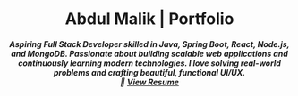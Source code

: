 <h1 align="center">Abdul Malik | Portfolio</h1>

<h5 align="center">
Aspiring Full Stack Developer skilled in Java, Spring Boot, React, Node.js, and MongoDB. Passionate about building scalable web applications and continuously learning modern technologies. I love solving real-world problems and crafting beautiful, functional UI/UX. <br/>
📄 <a href="[https://drive.google.com/file/d/16r18tc8RhGEiQoOGTTFvgZ0g46C_oQFe/view?usp=share_link](https://drive.google.com/file/d/1oPnsiUcPILxTGRDuVf7pEScyzbvtHf37/view)">View Resume</a>
</h5>

